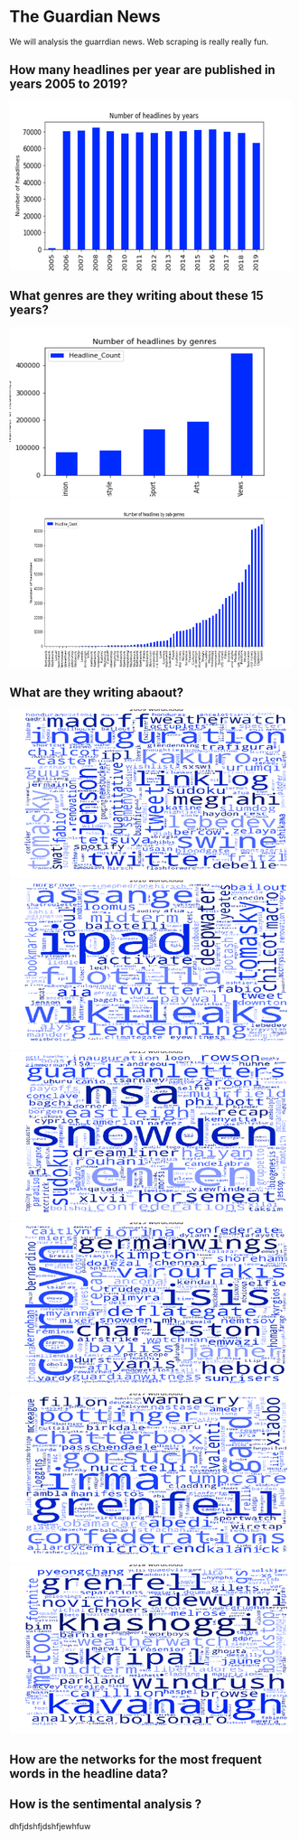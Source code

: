 # The Guardian News

We will analysis the guarrdian news. Web scraping is really really fun. 

## How many headlines per year are published in years 2005 to 2019?

<img src="numberOfHlineperYear.png" width="500" height="300" />

## What genres are they writing about these 15 years?

<img src="numberOfHlineByGenre.png" width="500" height="300" />

<img src="data_subgenre.png" width="500" height="300" />

## What are they writing abaout?

<img src="word_cloud_2009_test.png" width="500" height="300" />
<img src="word_cloud_2010_test.png" width="500" height="300" />
<img src="word_cloud_2013_test.png" width="500" height="300" />
<img src="word_cloud_2015_test.png" width="500" height="300" />
<img src="word_cloud_2017_test.png" width="500" height="300" />
<img src="word_cloud_2018_test.png" width="500" height="300" />

## How are the networks for the most frequent words in the headline data?


## How is the sentimental analysis ?


dhfjdshfjdshfjewhfuw


